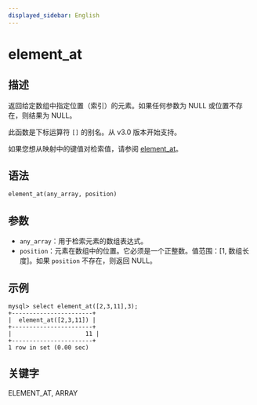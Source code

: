 ```yaml
---
displayed_sidebar: English
---
```


# element_at

## 描述

返回给定数组中指定位置（索引）的元素。如果任何参数为 NULL 或位置不存在，则结果为 NULL。

此函数是下标运算符 `[]` 的别名。从 v3.0 版本开始支持。

如果您想从映射中的键值对检索值，请参阅 [element_at](../map-functions/element_at.md)。

## 语法

```Haskell
element_at(any_array, position)
```

## 参数

- `any_array`：用于检索元素的数组表达式。
- `position`：元素在数组中的位置。它必须是一个正整数。值范围：[1, 数组长度]。如果 `position` 不存在，则返回 NULL。

## 示例

```plain
mysql> select element_at([2,3,11],3);
+-----------------------+
|  element_at([2,3,11]) |
+-----------------------+
|                     11 |
+-----------------------+
1 row in set (0.00 sec)
```

## 关键字

ELEMENT_AT, ARRAY